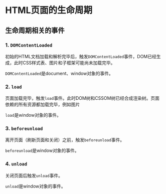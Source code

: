 # HTML页面的生命周期

## 生命周期相关的事件

### 1. `DOMContentLoaded`

初始的HTML文档加载和解析完毕后，触发`DOMContentLoaded`事件，DOM已经生成，此时CSS样式表、图片和子框架可能尚未加载完毕。

`DOMContentLoaded`是document、window对象的事件。

### 2. `load`

页面加载完毕，触发`load`事件。此时DOM树和CSSOM树已经合成渲染树。页面依赖的所有资源都加载完毕，例如图片

`load`是window对象的事件。

### 3. `beforeunload`

离开页面（刷新页面和关闭）之前，触发`beforeunload`事件。

`beforeunload`是window对象的事件。

### 4. `unload`

关闭页面后触发`unload`事件。

`unload`是window对象的事件。

